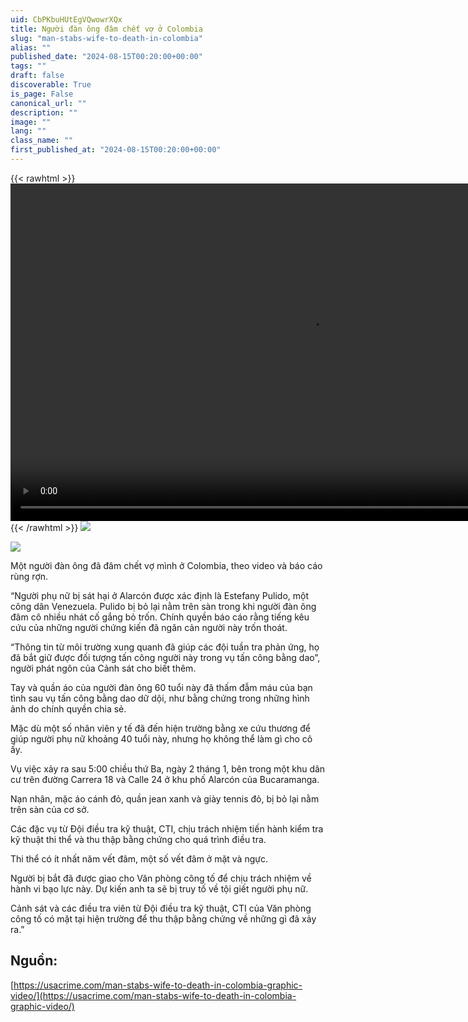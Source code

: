 ```yaml
---
uid: CbPKbuHUtEgVQwowrXQx
title: Người đàn ông đâm chết vợ ở Colombia
slug: "man-stabs-wife-to-death-in-colombia"
alias: ""
published_date: "2024-08-15T00:20:00+00:00"
tags: ""
draft: false
discoverable: True
is_page: False
canonical_url: ""
description: ""
image: ""
lang: ""
class_name: ""
first_published_at: "2024-08-15T00:20:00+00:00"
---
```

{{< rawhtml >}}
<video width="960" height="540"  controls>
  <source src="https://pomf2.lain.la/f/1wujxnfe.mp4" type="video/mp4">
  Your browser does not support HTML video.
</video>
{{< /rawhtml >}}
![](https://pomf2.lain.la/f/iyddeosz.webp)

![](https://pomf2.lain.la/f/18f84wgm.webp)

Một người đàn ông đã đâm chết vợ mình ở Colombia, theo video và báo cáo rùng rợn.

“Người phụ nữ bị sát hại ở Alarcón được xác định là Estefany Pulido, một công dân Venezuela. Pulido bị bỏ lại nằm trên sàn trong khi người đàn ông đâm cô nhiều nhát cố gắng bỏ trốn. Chính quyền báo cáo rằng tiếng kêu cứu của những người chứng kiến ​​đã ngăn cản người này trốn thoát.

“Thông tin từ môi trường xung quanh đã giúp các đội tuần tra phản ứng, họ đã bắt giữ được đối tượng tấn công người này trong vụ tấn công bằng dao”, người phát ngôn của Cảnh sát cho biết thêm.

Tay và quần áo của người đàn ông 60 tuổi này đã thấm đẫm máu của bạn tình sau vụ tấn công bằng dao dữ dội, như bằng chứng trong những hình ảnh do chính quyền chia sẻ.

Mặc dù một số nhân viên y tế đã đến hiện trường bằng xe cứu thương để giúp người phụ nữ khoảng 40 tuổi này, nhưng họ không thể làm gì cho cô ấy.

Vụ việc xảy ra sau 5:00 chiều thứ Ba, ngày 2 tháng 1, bên trong một khu dân cư trên đường Carrera 18 và Calle 24 ở khu phố Alarcón của Bucaramanga.

Nạn nhân, mặc áo cánh đỏ, quần jean xanh và giày tennis đỏ, bị bỏ lại nằm trên sàn của cơ sở.

Các đặc vụ từ Đội điều tra kỹ thuật, CTI, chịu trách nhiệm tiến hành kiểm tra kỹ thuật thi thể và thu thập bằng chứng cho quá trình điều tra.

Thi thể có ít nhất năm vết đâm, một số vết đâm ở mặt và ngực.

Người bị bắt đã được giao cho Văn phòng công tố để chịu trách nhiệm về hành vi bạo lực này. Dự kiến ​​anh ta sẽ bị truy tố về tội giết người phụ nữ.

Cảnh sát và các điều tra viên từ Đội điều tra kỹ thuật, CTI của Văn phòng công tố có mặt tại hiện trường để thu thập bằng chứng về những gì đã xảy ra.”

## Nguồn:

[https://usacrime.com/man-stabs-wife-to-death-in-colombia-graphic-video/](https://usacrime.com/man-stabs-wife-to-death-in-colombia-graphic-video/)
